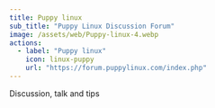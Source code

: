 ```yaml
---
title: Puppy linux
sub_title: "Puppy Linux Discussion Forum"
image: /assets/web/Puppy-linux-4.webp
actions:
  - label: "Puppy linux"
    icon: linux-puppy
    url: "https://forum.puppylinux.com/index.php"    
---
```


Discussion, talk and tips
